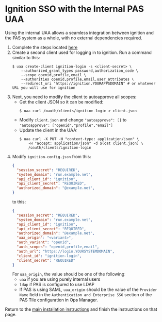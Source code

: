 # Ignition SSO with the Internal PAS UAA
Using the internal UAA allows a seamless integration between ignition and the PAS
system as a whole, with no external dependencies required.

1. Complete the steps located
   [here](./README.md#create-the-ignition-config-user-provided-service)
1. Create a second client used for logging in to ignition. Run a command similar
   to this:
   ```shell
   $ uaa create-client ignition-login -s <client-secret> \
       --authorized_grant_types password,authorization_code \
       --scope openid,profile,email \
       --authorities openid,profile,email,user_attributes \
       --redirect_uri "https://ignition.YOURAPPSDOMAIN" # or whatever URL you will use for ignition
   ```
1. Next, you need to modify the client to autoapprove all scopes:
   * Get the client JSON so it can be modified:
     ```shell
     $ uaa curl /oauth/clients/ignition-login > client.json
     ```
   * Modify `client.json` and change `"autoapprove": []` to `"autoapprove":
   ["openid","profile","email"]`
   * Update the client in the UAA:
     ```shell
     $ uaa curl -X PUT -H "content-type: application/json" \
         -H "accept: application/json" -d $(cat client.json) \
         /oauth/clients/ignition-login
     ```
1. Modify `ignition-config.json` from this:
   ```json
   {
     "session_secret": "REQUIRED",
     "system_domain": "run.example.net",
     "api_client_id": "ignition",
     "api_client_secret": "REQUIRED",
     "authorized_domain": "@example.net",
   }
   ```
   to this:
   ```json
   {
     "session_secret": "REQUIRED",
     "system_domain": "run.example.net",
     "api_client_id": "ignition",
     "api_client_secret": "REQUIRED",
     "authorized_domain": "@example.net",
     "uaa_origin": "<variant>",
     "auth_variant": "openid",
     "auth_scopes": "openid,profile,email",
     "auth_url": "https://login.YOURSYSTEMDOMAIN",
     "client_id": "ignition-login",
     "client_secret": "REQUIRED"
   }
   ```
   For `uaa_origin`, the value should be one of the following:
   * `uaa` if you are using purely internal users
   * `ldap` if PAS is configured to use LDAP
   * If PAS is using SAML, `uaa_origin` should be the value of the `Provider Name`
     field in the `Authentication and Enterprise SSO` section of the PAS Tile
     configuration in Ops Manager.

Return to the [main installation
instructions](./README.md#finish-the-json-and-create-the-service-in-pas)
and finish the instructions on that page.
